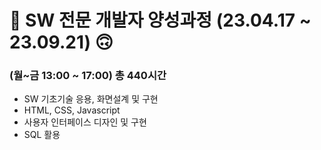 # 🙂 SW 전문 개발자 양성과정 (23.04.17 ~ 23.09.21) 🙃
### (월~금 13:00 ~ 17:00) 총 440시간
- SW 기초기술 응용, 화면설계 및 구현
- HTML, CSS, Javascript
- 사용자 인터페이스 디자인 및 구현
- SQL 활용
